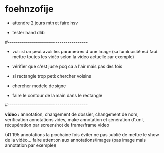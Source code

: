 # foehnzofije



- attendre 2 jours mtn et faire hsv

- tester hand dlib

#----------------------------------------

- voir si on peut avoir les parametres d'une image (sa luminosité ect faut mettre toutes les vidéo selon la video actuelle par exemple)

- vérifier que c'est juste pcq ca a l'air mais pas des fois

- si rectangle trop petit chercher voisins

- chercher modele de signe

- faire le contour de la main dans le rectangle

#----------------------------------------

<strong>video :</strong> annotation, changement de dossier, changement de nom, verification annotations vides, make annotation et génération d'xml, récupération par screenshot de frame/frame video 

(41 195 annotations la prochaine fois éviter ne pas oublié de mettre le show de la vidéo... faire attention aux annotations/images (pas image mais annotation par exemple))

